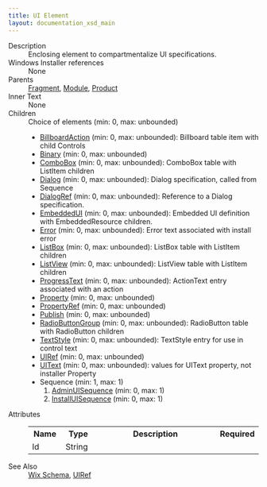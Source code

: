 ```yaml
---
title: UI Element
layout: documentation_xsd_main
---
```

<dl>
  <dt>Description</dt>
  <dd>                 Enclosing element to compartmentalize UI specifications.             </dd>
  <dt>Windows Installer references</dt>
  <dd>None</dd>
  <dt>Parents</dt>
  <dd>
    <a href="../fragment/">Fragment</a>, <a href="../module/">Module</a>, <a href="../product/">Product</a></dd>
  <dt>Inner Text</dt>
  <dd>None</dd>
  <dt>Children</dt>
  <dd>Choice of elements (min: 0, max: unbounded)<ul><li><a href="../billboardaction/">BillboardAction</a> (min: 0, max: unbounded): Billboard table item with child Controls</li><li><a href="../binary/">Binary</a> (min: 0, max: unbounded)</li><li><a href="../combobox/">ComboBox</a> (min: 0, max: unbounded): ComboBox table with ListItem children</li><li><a href="../dialog/">Dialog</a> (min: 0, max: unbounded): Dialog specification, called from Sequence</li><li><a href="../dialogref/">DialogRef</a> (min: 0, max: unbounded): Reference to a Dialog specification.</li><li><a href="../embeddedui/">EmbeddedUI</a> (min: 0, max: unbounded): Embedded UI definition with EmbeddedResource children.</li><li><a href="../error/">Error</a> (min: 0, max: unbounded): Error text associated with install error</li><li><a href="../listbox/">ListBox</a> (min: 0, max: unbounded): ListBox table with ListItem children</li><li><a href="../listview/">ListView</a> (min: 0, max: unbounded): ListView table with ListItem children</li><li><a href="../progresstext/">ProgressText</a> (min: 0, max: unbounded): ActionText entry associated with an action</li><li><a href="../property/">Property</a> (min: 0, max: unbounded)</li><li><a href="../propertyref/">PropertyRef</a> (min: 0, max: unbounded)</li><li><a href="../publish/">Publish</a> (min: 0, max: unbounded)</li><li><a href="../radiobuttongroup/">RadioButtonGroup</a> (min: 0, max: unbounded): RadioButton table with RadioButton children</li><li><a href="../textstyle/">TextStyle</a> (min: 0, max: unbounded): TextStyle entry for use in control text</li><li><a href="../uiref/">UIRef</a> (min: 0, max: unbounded)</li><li><a href="../uitext/">UIText</a> (min: 0, max: unbounded): values for UIText property, not installer Property</li><li>Sequence (min: 1, max: 1)<ol><li><a href="../adminuisequence/">AdminUISequence</a> (min: 0, max: 1)</li><li><a href="../installuisequence/">InstallUISequence</a> (min: 0, max: 1)</li></ol></li></ul></dd>
  <dt>Attributes</dt>
  <dd>
    <table cellspacing="0" cellpadding="0" class="schema">
      <tr>
        <th width="15%">Name</th>
        <th width="15%">Type</th>
        <th width="65%">Description</th>
        <th width="15%">Required</th>
      </tr>
      <tr>
        <td>Id</td>
        <td>String</td>
        <td>&nbsp;</td>
        <td>&nbsp;</td>
      </tr>
    </table>
  </dd>
  <dt>See Also</dt>
  <dd>
    <a href="../">Wix Schema</a>, <a href="../uiref/">UIRef</a></dd>
</dl>

